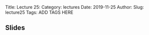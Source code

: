 Title: Lecture 25:
Category: lectures
Date: 2019-11-25
Author: 
Slug: lecture25
Tags: ADD TAGS HERE


## Slides
<!-- - [PDF | Lecture 1: Description]({attach}presentation/Lecture1_Data.pdf) -->
